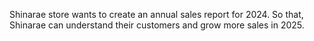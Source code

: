 Shinarae store wants to create an annual sales report for 2024. So that, Shinarae can understand their customers and grow more sales in 2025.
